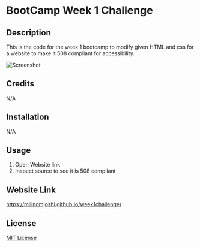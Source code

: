 # BootCamp Week 1 Challenge 
## Description
This is the code for the week 1 bootcamp to modify given HTML and css for a website to make it 508 compliant for accessibility.


![Screenshot](https://milindmjoshi.github.io/week1challenge/assets/images/01-html-css-git-homework-demo.png)
## Credits
N/A

## Installation
N/A

## Usage
1. Open Website link
2. Inspect source to see it is 508 compliant

## Website Link
https://milindmjoshi.github.io/week1challenge/

## License
[MIT License](https://opensource.org/license/mit/)

